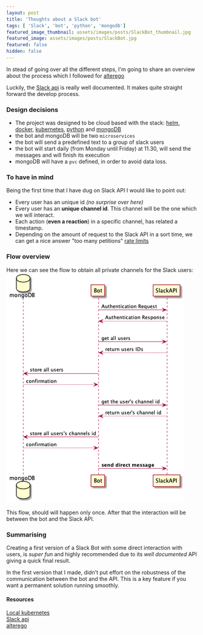 ```yaml
---
layout: post
title: 'Thoughts about a Slack bot'
tags: [ 'Slack', 'bot', 'python', 'mongodb']
featured_image_thumbnail: assets/images/posts/SlackBot_thumbnail.jpg
featured_image: assets/images/posts/SlackBot.jpg
featured: false
hidden: false
---
```

In stead of going over all the different steps, I'm going to share an overview about the process which I followed for [alterego](https://github.com/Anarkis/alterego)

Luckily, the [Slack api](https://api.slack.com/) is really well documented. It makes quite straight forward the develop process.


### Design decisions
- The project was designed to be cloud based with the stack: [helm](https://helm.sh/), [docker](https://www.docker.com/), [kubernetes](https://kubernetes.io/), [python](https://www.python.org/) and [mongoDB](https://www.mongodb.com/)
- the bot and mongoDB will be two `microservices`
- the bot will send a predefined text to a group of slack users
- the bot will start daily (from Monday until Friday) at 11.30, will send the messages and will finish its execution
- mongoDB will have a `pvc` defined, in order to avoid data loss.

<!--more-->

### To have in mind
Being the first time that I have dug on Slack API I would like to point out:
- Every user has an unique id _(no surprise over here)_
- Every user has an **unique channel id**. This channel will be the one which we will interact.
- Each action (**even a reaction**) in a specific channel, has related a timestamp.
- Depending on the amount of request to the Slack API in a sort time, we can get a nice answer "too many petitions" [rate limits](https://api.slack.com/docs/rate-limits)

### Flow overview
Here we can see the flow to obtain all private channels for the Slack users:
![Flow](/assets/images/posts/2019-03-03-Slack-bot.png)

This flow, should will happen only once. After that the interaction will be between the bot and the Slack API.

### Summarising
Creating a first version of a Slack Bot with some direct interaction with users, is _super fun_ and highly recommended due to its _well documented_ API giving a quick final result.

In the first version that I made, didn't put effort on the robustness of the communication between the bot and the API. This is a key feature if you want a permanent solution running smoothly.

#### Resources
[Local kubernetes](https://docs.docker.com/docker-for-mac/kubernetes/)   
[Slack api](https://api.slack.com/)   
[alterego](https://github.com/Anarkis/alterego)  
